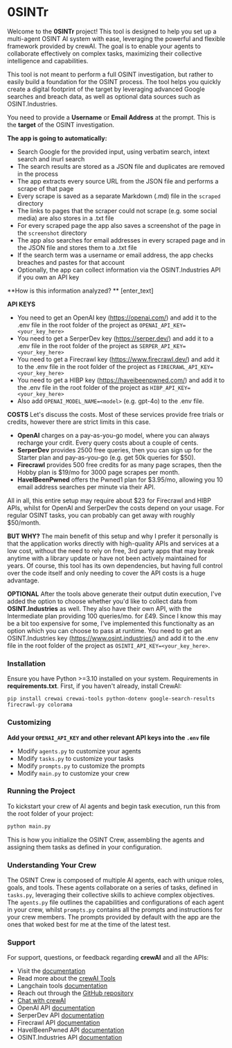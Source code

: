 # 0SINTr

Welcome to the **0SINTr** project! This tool is designed to help you set up a multi-agent OSINT AI system with ease, leveraging the powerful and flexible framework provided by crewAI. The goal is to enable your agents to collaborate effectively on complex tasks, maximizing their collective intelligence and capabilities.

This tool is not meant to perform a full OSINT investigation, but rather to easily build a foundation for the OSINT process. The tool helps you quickly create a digital footprint of the target by leveraging advanced Google searches and breach data, as well as optional data sources such as OSINT.Industries.

You need to provide a **Username** or **Email Address** at the prompt. This is the **target** of the OSINT investigation.

**The app is going to automatically:**
* Search Google for the provided input, using verbatim search, intext search and inurl search
* The search results are stored as a JSON file and duplicates are removed in the process
* The app extracts every source URL from the JSON file and performs a scrape of that page
* Every scrape is saved as a separate Markdown (.md) file in the `scraped` directory
* The links to pages that the scraper could not scrape (e.g. some social media) are also stores in a .txt file
* For every scraped page the app also saves a screenshot of the page in the `screenshot` directory
* The app also searches for email addresses in every scraped page and in the JSON file and stores them to a .txt file
* If the search term was a username or email address, the app checks breaches and pastes for that account
* Optionally, the app can collect information via the OSINT.Industries API if you own an API key

**How is this information analyzed?
**
[enter_text]

**API KEYS**
- You need to get an OpenAI key (https://openai.com/) and add it to the .env file in the root folder of the project as `OPENAI_API_KEY=<your_key_here>`
- You need to get a SerperDev key (https://serper.dev/) and add it to a .env file in the root folder of the project as `SERPER_API_KEY=<your_key_here>`
- You need to get a Firecrawl key (https://www.firecrawl.dev/) and add it to the .env file in the root folder of the project as `FIRECRAWL_API_KEY=<your_key_here>`
- You need to get a HIBP key (https://haveibeenpwned.com/) and add it to the .env file in the root folder of the project as `HIBP_API_KEY=<your_key_here>`
- Also add `OPENAI_MODEL_NAME=<model>` (e.g. gpt-4o) to the .env file.

**COSTS**
Let's discuss the costs. Most of these services provide free trials or credits, however there are strict limits in this case.

- **OpenAI** charges on a pay-as-you-go model, where you can always recharge your crdit. Every query costs about a couple of cents.
- **SerperDev** provides 2500 free queries, then you can sign up for the Starter plan and pay-as-you-go (e.g. get 50k queries for $50).
- **Firecrawl** provides 500 free credits for as many page scrapes, then the Hobby plan is $19/mo for 3000 page scrapes per month.
- **HaveIBeenPwned** offers the Pwned1 plan for $3.95/mo, allowing you 10 email address searches per minute via their API.

All in all, this entire setup may require about $23 for Firecrawl and HIBP APIs, whilst for OpenAI and SerperDev the costs depend on your usage. For regular OSINT tasks, you can probably can get away with roughly $50/month.

**BUT WHY?**
The main benefit of this setup and why I prefer it personally is that the application works directly with high-quality APIs and services at a low cost, without the need to rely on free, 3rd party apps that may break anytime with a library update or have not been actively maintained for years. Of course, this tool has its own dependencies, but having full control over the code itself and only needing to cover the API costs is a huge advantage.

**OPTIONAL**
After the tools above generate their output dutin execution, I've added the option to choose whether you'd like to collect data from **OSINT.Industries** as well. They also have their own API, with the Intermediate plan providing 100 queries/mo. for £49. Since I know this may be a bit too expensive for some, I've implemented this functionalty as an option which you can choose to pass at runtime. You need to get an OSINT.Industries key (https://www.osint.industries/) and add it to the .env file in the root folder of the project as `OSINTI_API_KEY=<your_key_here>`.


### Installation

Ensure you have Python >=3.10 installed on your system. 
Requirements in **requirements.txt**.
First, if you haven't already, install CrewAI:

`pip install crewai crewai-tools python-dotenv google-search-results firecrawl-py colorama`


### Customizing

**Add your `OPENAI_API_KEY` and other relevant API keys into the `.env` file**

- Modify `agents.py` to customize your agents
- Modify `tasks.py` to customize your tasks
- Modify `prompts.py` to customize the prompts
- Modify `main.py` to customize your crew

### Running the Project

To kickstart your crew of AI agents and begin task execution, run this from the root folder of your project:

```bash
python main.py
```

This is how you initialize the OSINT Crew, assembling the agents and assigning them tasks as defined in your configuration.

### Understanding Your Crew

The OSINT Crew is composed of multiple AI agents, each with unique roles, goals, and tools. These agents collaborate on a series of tasks, defined in `tasks.py`, leveraging their collective skills to achieve complex objectives. The `agents.py` file outlines the capabilities and configurations of each agent in your crew, whilst `prompts.py` contains all the prompts and instructions for your crew members. The prompts provided by default with the app are the ones that woked best for me at the time of the latest test.

### Support

For support, questions, or feedback regarding **crewAI** and all the APIs:
- Visit the [documentation](https://docs.crewai.com)
- Read more about the [crewAI Tools](https://docs.crewai.com/core-concepts/Tools/)
- Langchain tools [documentation](https://docs.crewai.com/core-concepts/Using-LangChain-Tools/)
- Reach out through the [GitHub repository](https://github.com/joaomdmoura/crewai)
- [Chat with crewAI](https://chatg.pt/DWjSBZn)
- OpenAI API [documentation](https://platform.openai.com/docs/overview)
- SerperDev API [documentation](https://serper.dev/)
- Firecrawl API [documentation](https://docs.firecrawl.dev/introduction)
- HaveIBeenPwned API [documentation](https://haveibeenpwned.com/API/v3)
- OSINT.Industries API [documentation](https://docs.osint.industries/reference/search)


